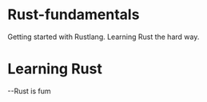 # Rust-fundamentals
Getting started with Rustlang. Learning Rust the hard way.
# Learning Rust
--Rust is fum
